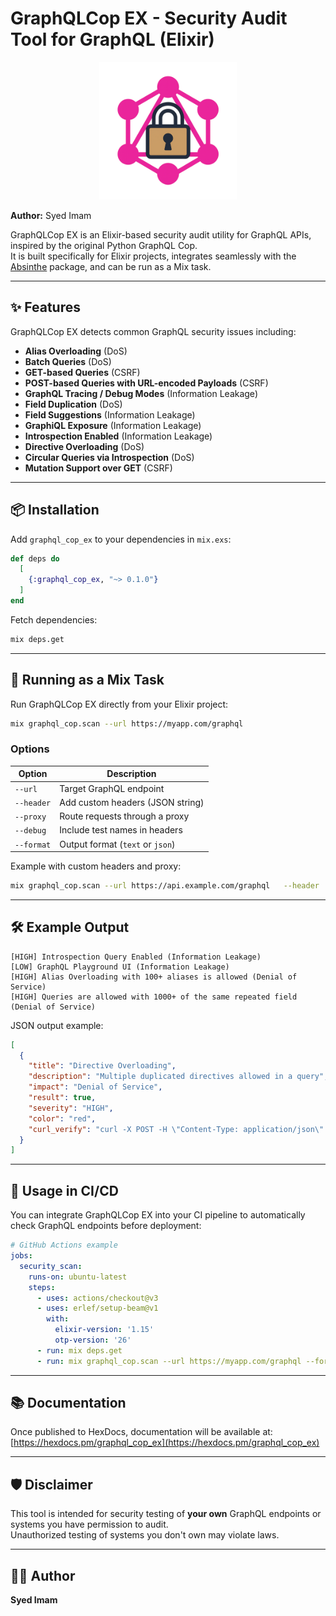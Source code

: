 # GraphQLCop EX - Security Audit Tool for GraphQL (Elixir)

<p align="center">
  <img src="./graphql_cop_ex_logo.png" alt="GraphQLCop EX Logo" width="220" />
</p>

**Author:** Syed Imam

GraphQLCop EX is an Elixir-based security audit utility for GraphQL APIs, inspired by the original Python GraphQL Cop.  
It is built specifically for Elixir projects, integrates seamlessly with the [Absinthe](https://hexdocs.pm/absinthe) package, and can be run as a Mix task.

---

## ✨ Features

GraphQLCop EX detects common GraphQL security issues including:

- **Alias Overloading** (DoS)
- **Batch Queries** (DoS)
- **GET-based Queries** (CSRF)
- **POST-based Queries with URL-encoded Payloads** (CSRF)
- **GraphQL Tracing / Debug Modes** (Information Leakage)
- **Field Duplication** (DoS)
- **Field Suggestions** (Information Leakage)
- **GraphiQL Exposure** (Information Leakage)
- **Introspection Enabled** (Information Leakage)
- **Directive Overloading** (DoS)
- **Circular Queries via Introspection** (DoS)
- **Mutation Support over GET** (CSRF)

---

## 📦 Installation

Add `graphql_cop_ex` to your dependencies in `mix.exs`:

```elixir
def deps do
  [
    {:graphql_cop_ex, "~> 0.1.0"}
  ]
end
```

Fetch dependencies:

```bash
mix deps.get
```

---

## 🚀 Running as a Mix Task

Run GraphQLCop EX directly from your Elixir project:

```bash
mix graphql_cop.scan --url https://myapp.com/graphql
```

### Options

| Option     | Description |
|------------|-------------|
| `--url`    | Target GraphQL endpoint |
| `--header` | Add custom headers (JSON string) |
| `--proxy`  | Route requests through a proxy |
| `--debug`  | Include test names in headers |
| `--format` | Output format (`text` or `json`) |

Example with custom headers and proxy:

```bash
mix graphql_cop.scan --url https://api.example.com/graphql   --header '{"Authorization": "Bearer token_here"}'   --proxy http://127.0.0.1:8080
```

---

## 🛠 Example Output

```plaintext
[HIGH] Introspection Query Enabled (Information Leakage)
[LOW] GraphQL Playground UI (Information Leakage)
[HIGH] Alias Overloading with 100+ aliases is allowed (Denial of Service)
[HIGH] Queries are allowed with 1000+ of the same repeated field (Denial of Service)
```

JSON output example:

```json
[
  {
    "title": "Directive Overloading",
    "description": "Multiple duplicated directives allowed in a query",
    "impact": "Denial of Service",
    "result": true,
    "severity": "HIGH",
    "color": "red",
    "curl_verify": "curl -X POST -H \"Content-Type: application/json\" -d '{"query": "query { __typename @aa@aa@aa }"}' 'https://myapp.com/graphql'"
  }
]
```

---

## 🔧 Usage in CI/CD

You can integrate GraphQLCop EX into your CI pipeline to automatically check GraphQL endpoints before deployment:

```yaml
# GitHub Actions example
jobs:
  security_scan:
    runs-on: ubuntu-latest
    steps:
      - uses: actions/checkout@v3
      - uses: erlef/setup-beam@v1
        with:
          elixir-version: '1.15'
          otp-version: '26'
      - run: mix deps.get
      - run: mix graphql_cop.scan --url https://myapp.com/graphql --format json
```

---

## 📚 Documentation

Once published to HexDocs, documentation will be available at:  
[https://hexdocs.pm/graphql_cop_ex](https://hexdocs.pm/graphql_cop_ex)

---

## 🛡 Disclaimer

This tool is intended for security testing of **your own** GraphQL endpoints or systems you have permission to audit.  
Unauthorized testing of systems you don't own may violate laws.

---

## 👨‍💻 Author

**Syed Imam**  